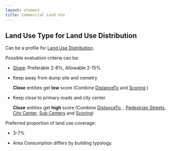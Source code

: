 ```yaml
---
layout: element
title: Commercial Land Use
---
```


## Land Use Type for Land Use Distribution

Can be a profile for [Land Use Distribution]().

Possible evaluation criteria can be:

* [Slope](): Preferable 2-8%, Allowable 2-15%
  
* Keep away from dump site and cemetry
  
  **Close** entities get **low** score (Combine [DistanceTo]() and [Scoring]() )

* Keep close to primary roads and city center
  
  **Close** entities get **high** score (Combine [DistanceTo](), , [Pedestrian Streets](), [City Center](), [Sub Centers]() and [Scoring]())

Preferred proportion of land use coverage:

* 3-7%
  
* Area Consumption differs by building typology.